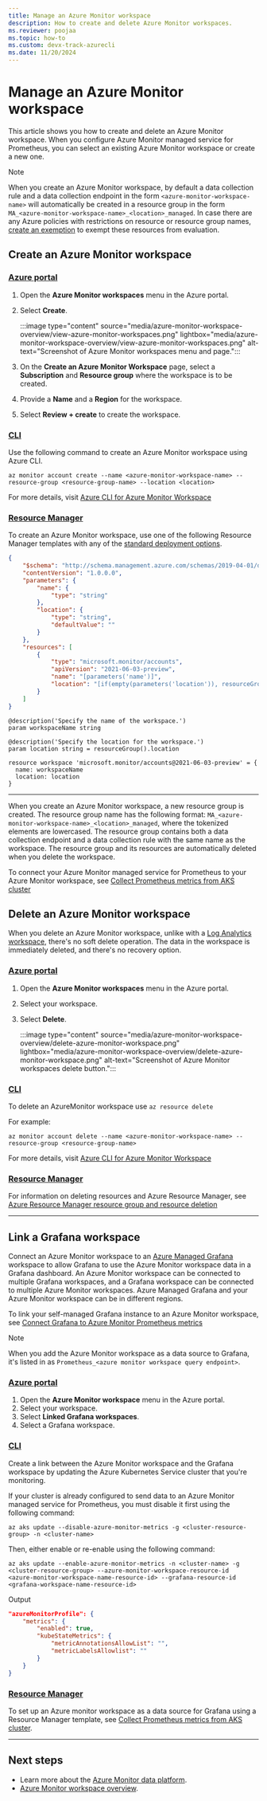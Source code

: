 ```yaml
---
title: Manage an Azure Monitor workspace
description: How to create and delete Azure Monitor workspaces.
ms.reviewer: poojaa
ms.topic: how-to
ms.custom: devx-track-azurecli
ms.date: 11/20/2024
---
```


# Manage an Azure Monitor workspace

This article shows you how to create and delete an Azure Monitor workspace. When you configure Azure Monitor managed service for Prometheus, you can select an existing Azure Monitor workspace or create a new one.

> [!NOTE]
> When you create an Azure Monitor workspace, by default a data collection rule and a data collection endpoint in the form `<azure-monitor-workspace-name>` will automatically be created in a resource group in the form `MA_<azure-monitor-workspace-name>_<location>_managed`. In case there are any Azure policies with restrictions on resource or resource group names, [create an exemption](/azure/governance/policy/concepts/exemption-structure) to exempt these resources from evaluation.

## Create an Azure Monitor workspace

### [Azure portal](#tab/azure-portal)

1. Open the **Azure Monitor workspaces** menu in the Azure portal.

1. Select **Create**.

    :::image type="content" source="media/azure-monitor-workspace-overview/view-azure-monitor-workspaces.png" lightbox="media/azure-monitor-workspace-overview/view-azure-monitor-workspaces.png" alt-text="Screenshot of Azure Monitor workspaces menu and page.":::

1. On the **Create an Azure Monitor Workspace** page, select a **Subscription** and **Resource group** where the workspace is to be created.

1. Provide a **Name** and a **Region** for the workspace.

1. Select **Review + create** to create the workspace.

### [CLI](#tab/cli)
Use the following command to create an Azure Monitor workspace using Azure CLI.

```azurecli
az monitor account create --name <azure-monitor-workspace-name> --resource-group <resource-group-name> --location <location>
```

For more details, visit [Azure CLI for Azure Monitor Workspace](/cli/azure/monitor/account)

### [Resource Manager](#tab/resource-manager)
To create an Azure Monitor workspace, use one of the following Resource Manager templates with any of the [standard deployment options](../fundamentals/resource-manager-samples.md#deploy-the-sample-templates).

```json
{
    "$schema": "http://schema.management.azure.com/schemas/2019-04-01/deploymentTemplate.json#",
    "contentVersion": "1.0.0.0",
    "parameters": {
        "name": {
            "type": "string"
        },
        "location": {
            "type": "string",
            "defaultValue": ""
        }
    },
    "resources": [
        {
            "type": "microsoft.monitor/accounts",
            "apiVersion": "2021-06-03-preview",
            "name": "[parameters('name')]",
            "location": "[if(empty(parameters('location')), resourceGroup().location, parameters('location'))]"
        }
    ]
}
```

```bicep
@description('Specify the name of the workspace.')
param workspaceName string

@description('Specify the location for the workspace.')
param location string = resourceGroup().location

resource workspace 'microsoft.monitor/accounts@2021-06-03-preview' = {
  name: workspaceName
  location: location
}

```
---

When you create an Azure Monitor workspace, a new resource group is created. The resource group name has the following format: `MA_<azure-monitor-workspace-name>_<location>_managed`, where the tokenized elements are lowercased. The resource group contains both a data collection endpoint and a data collection rule with the same name as the workspace. The resource group and its resources are automatically deleted when you delete the workspace.
 
To connect your Azure Monitor managed service for Prometheus to your Azure Monitor workspace, see [Collect Prometheus metrics from AKS cluster](../containers/kubernetes-monitoring-enable.md)


## Delete an Azure Monitor workspace
When you delete an Azure Monitor workspace, unlike with a [Log Analytics workspace](../logs/delete-workspace.md), there's no soft delete operation. The data in the workspace is immediately deleted, and there's no recovery option.


### [Azure portal](#tab/azure-portal)

1. Open the **Azure Monitor workspaces** menu in the Azure portal.

1. Select your workspace.

1. Select **Delete**.

    :::image type="content" source="media/azure-monitor-workspace-overview/delete-azure-monitor-workspace.png" lightbox="media/azure-monitor-workspace-overview/delete-azure-monitor-workspace.png" alt-text="Screenshot of Azure Monitor workspaces delete button.":::

### [CLI](#tab/cli)

To delete an AzureMonitor workspace use `az resource delete`

For example:
```azurecli
az monitor account delete --name <azure-monitor-workspace-name> --resource-group <resource-group-name>
```

For more details, visit [Azure CLI for Azure Monitor Workspace](/cli/azure/monitor/account)

### [Resource Manager](#tab/resource-manager)

For information on deleting resources and Azure Resource Manager, see [Azure Resource Manager resource group and resource deletion](/azure/azure-resource-manager/management/delete-resource-group)

---

## Link a Grafana workspace
Connect an Azure Monitor workspace to an [Azure Managed Grafana](/azure/managed-grafana/overview) workspace to allow Grafana to use the Azure Monitor workspace data in a Grafana dashboard. An Azure Monitor workspace can be connected to multiple Grafana workspaces, and a Grafana workspace can be connected to multiple Azure Monitor workspaces. Azure Managed Grafana and your Azure Monitor workspace can be in different regions. 

To link your self-managed Grafana instance to an Azure Monitor workspace, see [Connect Grafana to Azure Monitor Prometheus metrics](prometheus-grafana.md)

> [!NOTE]
> When you add the Azure Monitor workspace as a data source to Grafana, it's listed in as `Prometheus_<azure monitor workspace query endpoint>`.
  
### [Azure portal](#tab/azure-portal)

1. Open the **Azure Monitor workspace** menu in the Azure portal.
1. Select your workspace.
1. Select **Linked Grafana workspaces**.
1. Select a Grafana workspace.

### [CLI](#tab/cli)

Create a link between the Azure Monitor workspace and the Grafana workspace by updating the Azure Kubernetes Service cluster that you're monitoring.

If your cluster is already configured to send data to an Azure Monitor managed service for Prometheus, you must disable it first using the following command:

```azurecli
az aks update --disable-azure-monitor-metrics -g <cluster-resource-group> -n <cluster-name> 
```

Then, either enable or re-enable using the following command:
```azurecli
az aks update --enable-azure-monitor-metrics -n <cluster-name> -g <cluster-resource-group> --azure-monitor-workspace-resource-id 
<azure-monitor-workspace-name-resource-id> --grafana-resource-id <grafana-workspace-name-resource-id>
```

Output
```JSON
"azureMonitorProfile": {
    "metrics": {
        "enabled": true,
        "kubeStateMetrics": {
            "metricAnnotationsAllowList": "",
            "metricLabelsAllowlist": ""
        }
    }
}
```

### [Resource Manager](#tab/resource-manager)

To set up an Azure monitor workspace as a data source for Grafana using a Resource Manager template, see [Collect Prometheus metrics from AKS cluster](../containers/kubernetes-monitoring-enable.md?tabs=arm).

---

## Next steps

* Learn more about the [Azure Monitor data platform](../fundamentals/data-platform.md).
* [Azure Monitor workspace overview](azure-monitor-workspace-overview.md).
